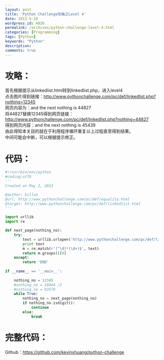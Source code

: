 ```yaml
---
layout: post
title: 'Python Challenge攻略之Level 4'
date: 2013-5-10
wordpress_id: 4026
permalink: /archives/python-challenge-level-4.html
categories: [Programming]
tags: [Python]
keywords: "Python"
description: 
comments: true
---
```

# 攻略：
首先根据提示从linkedlist.html转到linkedlist.php，进入level4    
点击图片得到链接：http://www.pythonchallenge.com/pc/def/linkedlist.php?nothing=12345    
网页内容为：and the next nothing is 44827    
将44827替换12345得到网页链接：http://www.pythonchallenge.com/pc/def/linkedlist.php?nothing=44827    
得到网页内容：and the next nothing is 45439    
由此得知本关目的就在于利用程序循环重复以上过程直至得到结果。    
中间可能会中断，可以根据提示修正。    

# 代码：

``` python 
#!/usr/bin/env/python
#coding:utf8
'''
Created on May 2, 2013

@author: killua
@url: http://www.pythonchallenge.com/pc/def/equality.html
@target: http://www.pythonchallenge.com/pc/def/linkedlist.html
'''

import urllib
import re

def next_page(nothing_no):
    try:
        text = urllib.urlopen('http://www.pythonchallenge.com/pc/def/linkedlist.php?nothing=%s' % nothing_no).read()
        print text
        m = re.match(r'[^\d]*(\d+)$', text)
        return m.groups()[0]
    except:
        return 'END'
    
if __name__ == '__main__':
    
    nothing_no = 12345
    #nothing_no = 16044 /2
    #nothing_no = 63579
    while True:
        nothing_no = next_page(nothing_no)
        if nothing_no.isdigit():
            continue
        else:
            break
```
# 完整代码：
Github：<https://github.com/kevinxhuang/python-challenge>
